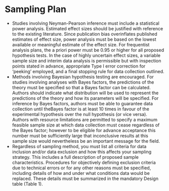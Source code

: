 # Sampling Plan
- Studies involving Neyman-Pearson inference must include a statistical power analysis. Estimated effect sizes should be justified with reference to the existing literature. Since publication bias overinflates published estimates of effect size, power analysis must be based on the lowest available or meaningful estimate of the effect size. For frequentist analysis plans, the a priori power must be 0.95 or higher for all proposed hypothesis tests. In the case of highly uncertain effect sizes, a variable sample size and interim data analysis is permissible but with inspection points stated in advance, appropriate Type I error correction for ‘peeking’ employed, and a final stopping rule for data collection outlined.
- Methods involving Bayesian hypothesis testing are encouraged. For studies involving analyses with Bayes factors, the predictions of the theory must be specified so that a Bayes factor can be calculated. Authors should indicate what distribution will be used to represent the predictions of the theory and how its parameters will be specified.   For inference by Bayes factors, authors must be able to guarantee data collection until theBayes factor is at least 10 times in favour of the experimental hypothesis over the null hypothesis (or vice versa). Authors with resource limitations are permitted to specify a maximum feasible sample size at which data collection must cease regardless of the Bayes factor; however to be eligible for advance acceptance this number must be sufficiently large that inconclusive results at this sample size would nevertheless be an important message for the field.
- Regardless of sampling method, you must list all criteria for data inclusion and/or data exclusion and how this affects your sampling strategy. This includes a full description of proposed sample characteristics. Procedures for objectively defining exclusion criteria due to technical errors or for any other reasons must be specified, including details of how and under what conditions data would be replaced. These details must be summarized in the mandatory Design table (Table 1).
